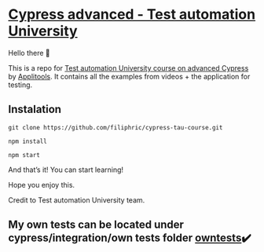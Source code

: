 # [Cypress advanced - Test automation University](https://testautomationu.applitools.com/advanced-cypress-tutorial/)

Hello there 👋

This is a repo for [Test automation University course on advanced Cypress](https://testautomationu.applitools.com/advanced-cypress-tutorial/) by [Applitools](http://applitools.com/). It contains all the examples from videos + the application for testing.

## Instalation
`git clone https://github.com/filiphric/cypress-tau-course.git`

`npm install`

`npm start`

And that’s it! You can start learning!

Hope you enjoy this.

Credit to Test automation University team.

## My own tests can be located under cypress/integration/own tests folder <a href="https://github.com/DanielRamos84/trelloApp/tree/master/cypress/integration/owntests">owntests</a>:heavy_check_mark: